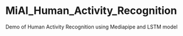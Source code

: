 # MiAI_Human_Activity_Recognition
Demo of Human Activity Recognition using Mediapipe and LSTM model
